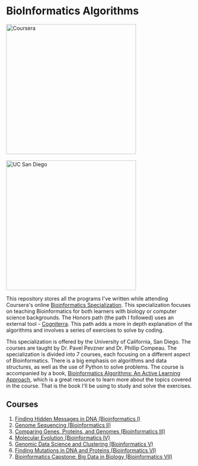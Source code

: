 # BioInformatics Algorithms

<p align="left">
  <img src="https://companieslogo.com/img/orig/COUR_BIG-e3284ace.png?t=1720244491" width="350" title="Coursera">
  <br><br>
  <img src="https://d2pdyyx74uypu5.cloudfront.net/institutions/images/32.jpg" width="350" title="UC San Diego">
</p>

This repository stores all the programs I've written while attending Coursera's online [Bioinformatics Specialization](https://www.coursera.org/specializations/bioinformatics). This specialization focuses on teaching Bioinformatics for both learners with biology or computer science backgrounds. The Honors path (the path I followed) uses an external tool - [Cogniterra](https://cogniterra.org/). This path adds a more in depth explanation of the algorithms and involves a series of exercises to solve by coding.

This specialization is offered by the University of California, San Diego. The courses are taught by Dr. Pavel Pevzner and Dr. Phillip Compeau. The specialization is divided into 7 courses, each focusing on a different aspect of Bioinformatics. There is a big emphasis on algorithms and data structures, as well as the use of Python to solve problems. The course is accompanied by a book, [Bioinformatics Algorithms: An Active Learning Approach](http://bioinformaticsalgorithms.com/), which is a great resource to learn more about the topics covered in the course. That is the book I'll be using to study and solve the exercises.

## Courses

1. [Finding Hidden Messages in DNA (Bioinformatics I)](https://www.coursera.org/learn/dna-analysis?specialization=bioinformatics)
2. [Genome Sequencing (Bioinformatics II)](https://www.coursera.org/learn/genome-sequencing?specialization=bioinformatics)
3. [Comparing Genes, Proteins, and Genomes (Bioinformatics III)](https://www.coursera.org/learn/comparing-genomes?specialization=bioinformatics)
4. [Molecular Evolution (Bioinformatics IV)](https://www.coursera.org/learn/molecular-evolution?specialization=bioinformatics)
5. [Genomic Data Science and Clustering (Bioinformatics V)](https://www.coursera.org/learn/genomic-data?specialization=bioinformatics)
6. [Finding Mutations in DNA and Proteins (Bioinformatics VI)](https://www.coursera.org/learn/dna-mutations?specialization=bioinformatics)
7. [Bioinformatics Capstone: Big Data in Biology (Bioinformatics VII)](https://www.coursera.org/learn/bioinformatics-project?specialization=bioinformatics)
